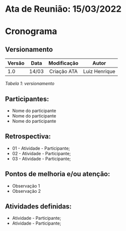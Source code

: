 # Ata de Reunião: 15/03/2022

# Cronograma
## Versionamento

| Versão | Data | Modificação | Autor |
|-|-|:-:|:-:|
| 1.0 | 14/03 | Criação ATA | Luiz Henrique |

*Tabela 1: versionamento*


## Participantes: 
- Nome do participante
- Nome do participante
- Nome do participante

## Retrospectiva:
- 01 - Atividade - Participante;
- 02 - Atividade - Participante;
- 03 - Atividade - Participante;

## Pontos de melhoria e/ou atenção:
- Observação 1
- Observação 2

## Atividades definidas:
- Atividade - Participante;
- Atividade - Participante;
